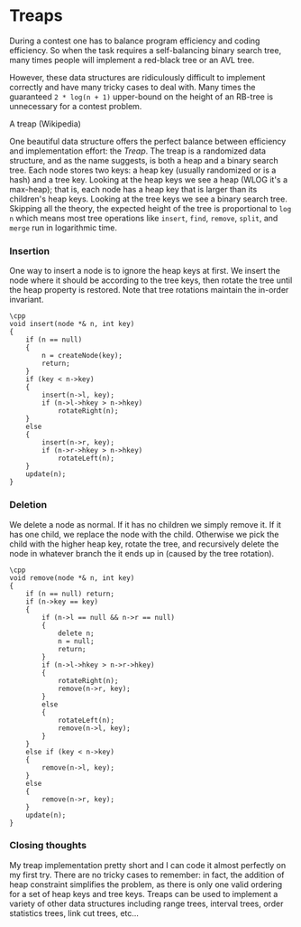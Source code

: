 # Treaps

During a contest one has to balance program efficiency and coding efficiency. So when the task requires a self-balancing binary search tree, many times people will implement a red-black tree or an AVL tree.

However, these data structures are ridiculously difficult to implement correctly and have many tricky cases to deal with. Many times the guaranteed `2 * log(n + 1)` upper-bound on the height of an RB-tree is unnecessary for a contest problem.

<photo cloudinary noresize src="treap.png">A treap (Wikipedia)</photo>

<!--more-->

One beautiful data structure offers the perfect balance between efficiency and implementation effort: the *Treap*. The treap is a randomized data structure, and as the name suggests, is both a heap and a binary search tree. Each node stores two keys: a heap key (usually randomized or is a hash) and a tree key. Looking at the heap keys we see a heap (WLOG it's a max-heap); that is, each node has a heap key that is larger than its children's heap keys. Looking at the tree keys we see a binary search tree. Skipping all the theory, the expected height of the tree is proportional to `log n` which means most tree operations like `insert`, `find`, `remove`, `split`, and `merge` run in logarithmic time.

### Insertion

One way to insert a node is to ignore the heap keys at first. We insert the node where it should be according to the tree keys, then rotate the tree until the heap property is restored. Note that tree rotations maintain the in-order invariant.


    \cpp
    void insert(node *& n, int key)
    {
    	if (n == null)
    	{
    		n = createNode(key);
    		return;
    	}
    	if (key < n->key)
    	{
    		insert(n->l, key);
    		if (n->l->hkey > n->hkey)
    			rotateRight(n);
    	}
    	else
    	{
    		insert(n->r, key);
    		if (n->r->hkey > n->hkey)
    			rotateLeft(n);
    	}
    	update(n);
    }


### Deletion

We delete a node as normal. If it has no children we simply remove it. If it has one child, we replace the node with the child. Otherwise we pick the child with the higher heap key, rotate the tree, and recursively delete the node in whatever branch the it ends up in (caused by the tree rotation).


    \cpp
    void remove(node *& n, int key)
    {
    	if (n == null) return;
    	if (n->key == key)
    	{
    		if (n->l == null && n->r == null)
    		{
    			delete n;
    			n = null;
    			return;
    		}
    		if (n->l->hkey > n->r->hkey)
    		{
    			rotateRight(n);
    			remove(n->r, key);
    		}
    		else
    		{
    			rotateLeft(n);
    			remove(n->l, key);
    		}
    	}
    	else if (key < n->key)
    	{
    		remove(n->l, key);
    	}
    	else
    	{
    		remove(n->r, key);
    	}
    	update(n);
    }


### Closing thoughts

My treap implementation pretty short and I can code it almost perfectly on my first try. There are no tricky cases to remember: in fact, the addition of heap constraint simplifies the problem, as there is only one valid ordering for a set of heap keys and tree keys. Treaps can be used to implement a variety of other data structures including range trees, interval trees, order statistics trees, link cut trees, etc...